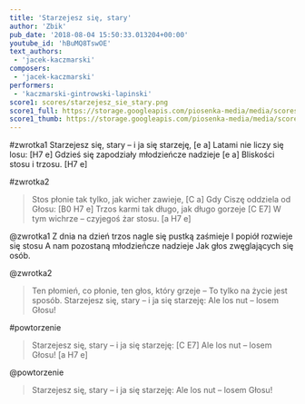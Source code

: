 ```yaml
---
title: 'Starzejesz się, stary'
author: 'Zbik'
pub_date: '2018-08-04 15:50:33.013204+00:00'
youtube_id: 'hBuMQ8TswOE'
text_authors:
 - 'jacek-kaczmarski'
composers:
 - 'jacek-kaczmarski'
performers:
 - 'kaczmarski-gintrowski-lapinski'
score1: scores/starzejesz_sie_stary.png
score1_full: https://storage.googleapis.com/piosenka-media/media/scores/starzejesz_sie_stary.png
score1_thumb: https://storage.googleapis.com/piosenka-media/media/scores/starzejesz_sie_stary.png.180x0_q85_upscale.png
---
```


#zwrotka1
Starzejesz się, stary – i ja się starzeję, [e a]
Latami nie liczy się losu: [H7 e]
Gdzieś się zapodziały młodzieńcze nadzieje [e a]
Bliskości stosu i trzosu. [H7 e]

#zwrotka2
>Stos płonie tak tylko, jak wicher zawieje, [C a]
>Gdy Ciszę oddziela od Głosu: [B0 H7 e]
>Trzos karmi tak długo, jak długo gorzeje [C E7]
>W tym wichrze – czyjegoś żar stosu. [a H7 e]

@zwrotka1
Z dnia na dzień trzos nagle się pustką zaśmieje
I popiół rozwieje się stosu
A nam pozostaną młodzieńcze nadzieje
Jak głos zwęglających się osób.

@zwrotka2
>Ten płomień, co płonie, ten głos, który grzeje –
>To tylko na życie jest sposób.
>Starzejesz się, stary – i ja się starzeję:
>Ale los nut – losem Głosu!

#powtorzenie
>Starzejesz się, stary – i ja się starzeję: [C E7]
>Ale los nut – losem Głosu! [a H7 e]

@powtorzenie
>Starzejesz się, stary – i ja się starzeję:
>Ale los nut – losem Głosu!